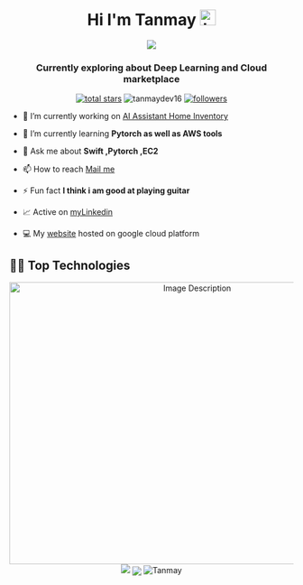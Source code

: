 <h1 align="center">Hi I'm Tanmay <img src="https://user-images.githubusercontent.com/1303154/88677602-1635ba80-d120-11ea-84d8-d263ba5fc3c0.gif" width="28px" height="28px" alt="hi"></h1>
<p align="center">
  <a href="https://github.com/DenverCoder1/TanmayDev16">
    <img src="https://readme-typing-svg.demolab.com/?lines=Native-IOS%20and%20Deep%20Learning%20Engineer;Always%20exploring%20new%20stacks&font=Fira%20Code&center=true&width=500&height=45&color=ac913d&vCenter=true&pause=1000&size=22" /></a>
</p>

<h3 align="center">Currently exploring about Deep Learning and Cloud marketplace</h3>
<p align="center">
<a href="https://github.com/DenverCoder1?tab=repositories&sort=stargazers">
    <img alt="total stars" title="Total stars on GitHub" src="https://custom-icon-badges.demolab.com/github/stars/TanmayDev16?color=55960c&style=for-the-badge&labelColor=488207&logo=star"/></a>

<img src="https://komarev.com/ghpvc/?username=tanmaydev16&label=Profile%20views&color=ff0000&labelColor=ff0000&style=for-the-badge" alt="tanmaydev16" /> 

<a href="https://github.com/TanmayDev16?tab=followers">
    <img alt="followers" title="Follow me on Github" src="https://custom-icon-badges.demolab.com/github/followers/TanmayDev16?color=236ad3&labelColor=1155ba&style=for-the-badge&logo=person-add&label=Follow&logoColor=white"/></a>
</p>

- 🔭 I’m currently working on [AI Assistant Home Inventory](https://github.com/TanmayDev16/Home_Inventory)

- 🌱 I’m currently learning **Pytorch as well as AWS tools**

- 💬 Ask me about **Swift ,Pytorch ,EC2**

- 📫 How to reach [Mail me](srivastava.tanmay.162003@gmail.com)

- ⚡ Fun fact **I think i am good at playing guitar**

- 📈 Active on [myLinkedin](https://www.linkedin.com/in/tanmay-srivastava-a0338623a/)

- 💻 My [website](http://tanmayy.tech) hosted on google cloud platform

<h2> 👨‍💻 Top Technologies</h2>
<p align="center">
<img src="https://github.com/TanmayDev16/TanmayDev16/assets/105355308/96e65df9-181a-4e4f-bfa8-88cd4bab458c" alt="Image Description" width="650" height="500">
<img src="https://github-readme-stats.vercel.app/api/top-langs/?username=TanmayDev16&theme=buefy&hide_border=true" />
<img align="center" src="https://github-readme-activity-graph.vercel.app/graph?username=TanmayDev16&bg_color=000000&color=ffffff&line=ce7e00&point=559ed4&area=true&hide_border=true"/>
<img src="https://github-readme-stats.vercel.app/api?username=TanmayDev16&show_icons=true" alt="Tanmay" />
</p>

